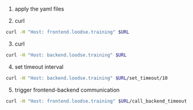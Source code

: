 1. apply the yaml files

2. curl
```bash
curl -H "Host: frontend.loodse.training" $URL
```

3. curl
```bash
curl -H "Host: backend.loodse.training" $URL
```
4. set timeout interval
```bash
curl -H "Host: backend.loodse.training" $URL/set_timeout/10
```

5. trigger frontend-backend communication
```bash
curl -H "Host: frontend.loodse.training" $URL/call_backend_timeout
```